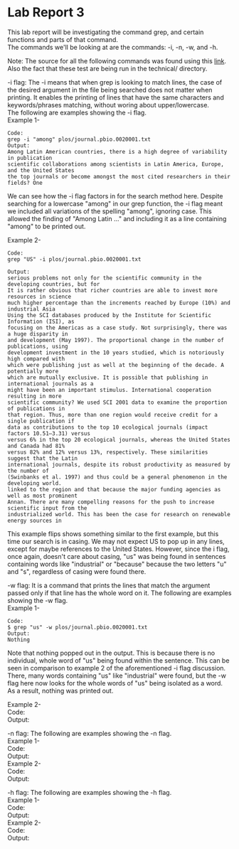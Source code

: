 # Lab Report 3  
This lab report will be investigating the command grep, and certain functions and parts of that command.  
The commands we'll be looking at are the commands: -i, -n, -w, and -h.  

Note: The source for all the following commands was found using this [link](https://www.geeksforgeeks.org/grep-command-in-unixlinux/). Also the fact that these test are being run in the technical/ directory.  
  
-i flag: The -i means that when grep is looking to match lines, the case of the desired argument in the file being searched does not matter when printing. It enables the printing of lines that have the same characters and keywords/phrases matching, without woring about upper/lowercase.  
The following are examples showing the -i flag.  
Example 1-  
```  
Code: 
grep -i "among" plos/journal.pbio.0020001.txt
Output:
Among Latin American countries, there is a high degree of variability in publication
scientific collaborations among scientists in Latin America, Europe, and the United States
the top journals or become amongst the most cited researchers in their fields? One
```  
We can see how the -i flag factors in for the search method here. Despite searching for a lowercase "among" in our grep function, the -i flag meant we included all variations of the spelling "among", ignoring case. This allowed the finding of "Among Latin ..." and including it as a line containing "among" to be printed out.  

Example 2-  
```  
Code: 
grep "US" -i plos/journal.pbio.0020001.txt

Output:
serious problems not only for the scientific community in the developing countries, but for
It is rather obvious that richer countries are able to invest more resources in science
much higher percentage than the increments reached by Europe (10%) and industrial Asia
Using the SCI databases produced by the Institute for Scientific Information (ISI), as
focusing on the Americas as a case study. Not surprisingly, there was a huge disparity in
and development (May 1997). The proportional change in the number of publications, using
development investment in the 10 years studied, which is notoriously high compared with
which were publishing just as well at the beginning of the decade. A potentially more
which are mutually exclusive. It is possible that publishing in international journals as a
might have been an important stimulus. International cooperation resulting in more
scientific community? We used SCI 2001 data to examine the proportion of publications in
that region. Thus, more than one region would receive credit for a single publication if
data as contributions to the top 10 ecological journals (impact factors 10.51–3.31) versus
versus 6% in the top 20 ecological journals, whereas the United States and Canada had 81%
versus 82% and 12% versus 13%, respectively. These similarities suggest that the Latin
international journals, despite its robust productivity as measured by the number of
(Swinbanks et al. 1997) and thus could be a general phenomenon in the developing world.
linked to the region and that because the major funding agencies as well as most prominent
Annan. There are many compelling reasons for the push to increase scientific input from the
industrialized world. This has been the case for research on renewable energy sources in
```  
This example flips shows something similar to the first example, but this time our search is in casing. We may not expect US to pop up in any lines, except for maybe references to the United States. However, since the i flag, once again, doesn't care about casing, "us" was being found in sentences containing words like "industrial" or "because" because the two letters "u" and "s", regardless of casing were found there.  
  
  
-w flag: It is a command that prints the lines that match the argument passed only if that line has the whole word on it.
The following are examples showing the -w flag.  
Example 1-  
```
Code:  
$ grep "us" -w plos/journal.pbio.0020001.txt
Output:  
Nothing
```  
Note that nothing popped out in the output. This is because there is no individual, whole word of "us" being found within the sentence. This can be seen in comparison to example 2 of the aforementioned -i flag discussion. There, many words containing "us" like "industrial" were found, but the -w flag here now looks for the whole words of "us" being isolated as a word. As a result, nothing was printed out.  

Example 2-  
Code:  
Output:  

  
-n flag: 
The following are examples showing the -n flag.  
Example 1-  
Code:  
Output:  
Example 2-  
Code:  
Output:  

-h flag: 
The following are examples showing the -h flag.  
Example 1-  
Code:  
Output:  
Example 2-  
Code:  
Output:  

